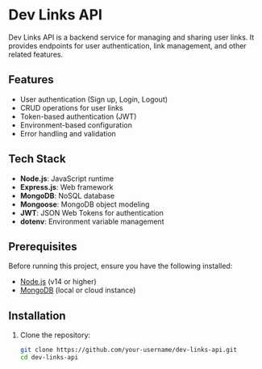 # Dev Links API

Dev Links API is a backend service for managing and sharing user links. It provides endpoints for user authentication, link management, and other related features.

## Features

- User authentication (Sign up, Login, Logout)
- CRUD operations for user links
- Token-based authentication (JWT)
- Environment-based configuration
- Error handling and validation

## Tech Stack

- **Node.js**: JavaScript runtime
- **Express.js**: Web framework
- **MongoDB**: NoSQL database
- **Mongoose**: MongoDB object modeling
- **JWT**: JSON Web Tokens for authentication
- **dotenv**: Environment variable management

## Prerequisites

Before running this project, ensure you have the following installed:

- [Node.js](https://nodejs.org/) (v14 or higher)
- [MongoDB](https://www.mongodb.com/) (local or cloud instance)

## Installation

1. Clone the repository:
   ```bash
   git clone https://github.com/your-username/dev-links-api.git
   cd dev-links-api